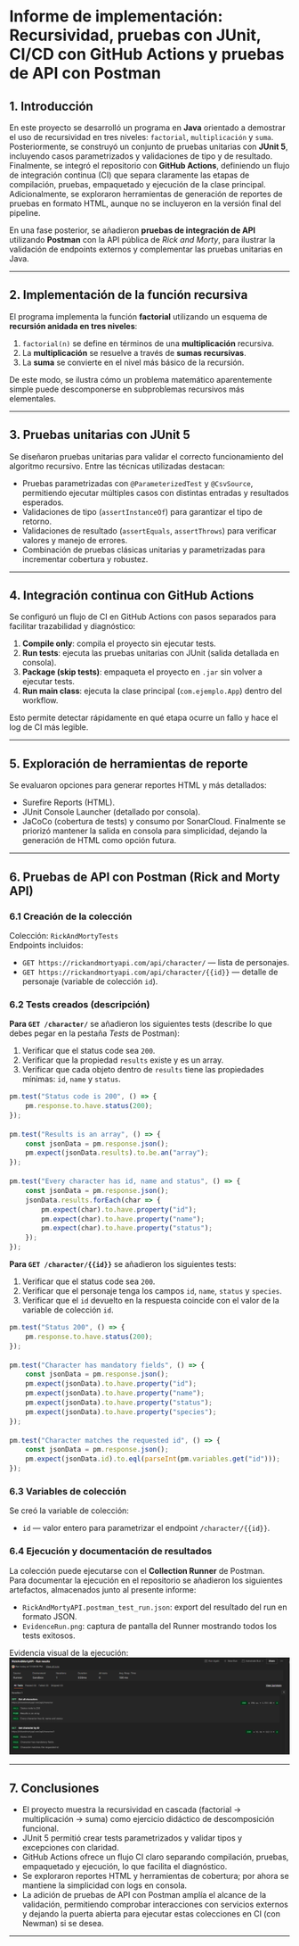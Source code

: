 # Informe de implementación: Recursividad, pruebas con JUnit, CI/CD con GitHub Actions y pruebas de API con Postman

## 1. Introducción
En este proyecto se desarrolló un programa en **Java** orientado a demostrar el uso de recursividad en tres niveles: `factorial`, `multiplicación` y `suma`.  
Posteriormente, se construyó un conjunto de pruebas unitarias con **JUnit 5**, incluyendo casos parametrizados y validaciones de tipo y de resultado.  
Finalmente, se integró el repositorio con **GitHub Actions**, definiendo un flujo de integración continua (CI) que separa claramente las etapas de compilación, pruebas, empaquetado y ejecución de la clase principal.  
Adicionalmente, se exploraron herramientas de generación de reportes de pruebas en formato HTML, aunque no se incluyeron en la versión final del pipeline.  

En una fase posterior, se añadieron **pruebas de integración de API** utilizando **Postman** con la API pública de *Rick and Morty*, para ilustrar la validación de endpoints externos y complementar las pruebas unitarias en Java.

---

## 2. Implementación de la función recursiva
El programa implementa la función **factorial** utilizando un esquema de **recursión anidada en tres niveles**:
1. `factorial(n)` se define en términos de una **multiplicación** recursiva.
2. La **multiplicación** se resuelve a través de **sumas recursivas**.
3. La **suma** se convierte en el nivel más básico de la recursión.  

De este modo, se ilustra cómo un problema matemático aparentemente simple puede descomponerse en subproblemas recursivos más elementales.

---

## 3. Pruebas unitarias con JUnit 5
Se diseñaron pruebas unitarias para validar el correcto funcionamiento del algoritmo recursivo. Entre las técnicas utilizadas destacan:
- Pruebas parametrizadas con `@ParameterizedTest` y `@CsvSource`, permitiendo ejecutar múltiples casos con distintas entradas y resultados esperados.
- Validaciones de tipo (`assertInstanceOf`) para garantizar el tipo de retorno.
- Validaciones de resultado (`assertEquals`, `assertThrows`) para verificar valores y manejo de errores.
- Combinación de pruebas clásicas unitarias y parametrizadas para incrementar cobertura y robustez.

---

## 4. Integración continua con GitHub Actions
Se configuró un flujo de CI en GitHub Actions con pasos separados para facilitar trazabilidad y diagnóstico:
1. **Compile only**: compila el proyecto sin ejecutar tests.  
2. **Run tests**: ejecuta las pruebas unitarias con JUnit (salida detallada en consola).  
3. **Package (skip tests)**: empaqueta el proyecto en `.jar` sin volver a ejecutar tests.  
4. **Run main class**: ejecuta la clase principal (`com.ejemplo.App`) dentro del workflow.  

Esto permite detectar rápidamente en qué etapa ocurre un fallo y hace el log de CI más legible.

---

## 5. Exploración de herramientas de reporte
Se evaluaron opciones para generar reportes HTML y más detallados:
- Surefire Reports (HTML).
- JUnit Console Launcher (detallado por consola).
- JaCoCo (cobertura de tests) y consumo por SonarCloud.
Finalmente se priorizó mantener la salida en consola para simplicidad, dejando la generación de HTML como opción futura.

---

## 6. Pruebas de API con Postman (Rick and Morty API)

### 6.1 Creación de la colección
Colección: `RickAndMortyTests`  
Endpoints incluidos:
- `GET https://rickandmortyapi.com/api/character/` — lista de personajes.
- `GET https://rickandmortyapi.com/api/character/{{id}}` — detalle de personaje (variable de colección `id`).

### 6.2 Tests creados (descripción)
**Para `GET /character/`** se añadieron los siguientes tests (describe lo que debes pegar en la pestaña *Tests* de Postman):
1. Verificar que el status code sea `200`.
2. Verificar que la propiedad `results` existe y es un array.
3. Verificar que cada objeto dentro de `results` tiene las propiedades mínimas: `id`, `name` y `status`.

```javascript
pm.test("Status code is 200", () => {
    pm.response.to.have.status(200);
});

pm.test("Results is an array", () => {
    const jsonData = pm.response.json();
    pm.expect(jsonData.results).to.be.an("array");
});

pm.test("Every character has id, name and status", () => {
    const jsonData = pm.response.json();
    jsonData.results.forEach(char => {
        pm.expect(char).to.have.property("id");
        pm.expect(char).to.have.property("name");
        pm.expect(char).to.have.property("status");
    });
});
```

**Para `GET /character/{{id}}`** se añadieron los siguientes tests:
1. Verificar que el status code sea `200`.
2. Verificar que el personaje tenga los campos `id`, `name`, `status` y `species`.
2. Verificar que el `id` devuelto en la respuesta coincide con el valor de la variable de colección `id`.
```javascript
pm.test("Status 200", () => {
    pm.response.to.have.status(200);
});

pm.test("Character has mandatory fields", () => {
    const jsonData = pm.response.json();
    pm.expect(jsonData).to.have.property("id");
    pm.expect(jsonData).to.have.property("name");
    pm.expect(jsonData).to.have.property("status");
    pm.expect(jsonData).to.have.property("species");
});

pm.test("Character matches the requested id", () => {
    const jsonData = pm.response.json();
    pm.expect(jsonData.id).to.eql(parseInt(pm.variables.get("id")));
});
```

### 6.3 Variables de colección
Se creó la variable de colección:
- `id` — valor entero para parametrizar el endpoint `/character/{{id}}`.

### 6.4 Ejecución y documentación de resultados
La colección puede ejecutarse con el **Collection Runner** de Postman.  
Para documentar la ejecución en el repositorio se añadieron los siguientes artefactos, almacenados junto al presente informe:

- `RickAndMortyAPI.postman_test_run.json`: export del resultado del run en formato JSON.  
- `EvidenceRun.png`: captura de pantalla del Runner mostrando todos los tests exitosos.  

Evidencia visual de la ejecución:  
![Postman Runner Results](./postman/EvidenceRun.png)


---

## 7. Conclusiones
- El proyecto muestra la recursividad en cascada (factorial → multiplicación → suma) como ejercicio didáctico de descomposición funcional.  
- JUnit 5 permitió crear tests parametrizados y validar tipos y excepciones con claridad.  
- GitHub Actions ofrece un flujo CI claro separando compilación, pruebas, empaquetado y ejecución, lo que facilita el diagnóstico.  
- Se exploraron reportes HTML y herramientas de cobertura; por ahora se mantiene la simplicidad con logs en consola.  
- La adición de pruebas de API con Postman amplía el alcance de la validación, permitiendo comprobar interacciones con servicios externos y dejando la puerta abierta para ejecutar estas colecciones en CI (con Newman) si se desea.

---
